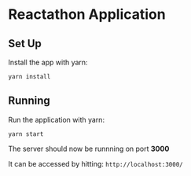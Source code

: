 # Reactathon Application

## Set Up

Install the app with yarn:

`yarn install`

## Running

Run the application with yarn:

`yarn start`

The server should  now be runnning on port **3000**

It can be accessed by hitting:  `http://localhost:3000/`
